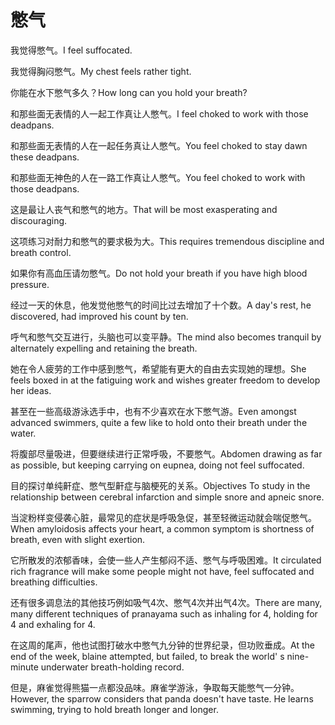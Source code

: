 # 憋气

<p><span class="chinese">我觉得憋气。</span><span class="english">I feel suffocated.</span></p>

<p><span class="chinese">我觉得胸闷憋气。</span><span class="english">My chest feels rather tight.</span></p>

<p><span class="chinese">你能在水下憋气多久？</span><span class="english">How long can you hold your breath?</span></p>

<p><span class="chinese">和那些面无表情的人一起工作真让人憋气。</span><span class="english">I feel choked to work with those deadpans.</span></p>

<p><span class="chinese">和那些面无表情的人在一起任务真让人憋气。</span><span class="english">You feel choked to stay dawn these deadpans.</span></p>

<p><span class="chinese">和那些面无神色的人在一路工作真让人憋气。</span><span class="english">You feel choked to work with those deadpans.</span></p>

<p><span class="chinese">这是最让人丧气和憋气的地方。</span><span class="english">That will be most exasperating and discouraging.</span></p>

<p><span class="chinese">这项练习对耐力和憋气的要求极为大。</span><span class="english">This requires tremendous discipline and breath control.</span></p>

<p><span class="chinese">如果你有高血压请勿憋气。</span><span class="english">Do not hold your breath if you have high blood pressure.</span></p>

<p><span class="chinese">经过一天的休息，他发觉他憋气的时间比过去增加了十个数。</span><span class="english">A day's rest, he discovered, had improved his count by ten.</span></p>

<p><span class="chinese">呼气和憋气交互进行，头脑也可以变平静。</span><span class="english">The mind also becomes tranquil by alternately expelling and retaining the breath.</span></p>

<p><span class="chinese">她在令人疲劳的工作中感到憋气，希望能有更大的自由去实现她的理想。</span><span class="english">She feels boxed in at the fatiguing work and wishes greater freedom to develop her ideas.</span></p>

<p><span class="chinese">甚至在一些高级游泳选手中，也有不少喜欢在水下憋气游。</span><span class="english">Even amongst advanced swimmers, quite a few like to hold onto their breath under the water.</span></p>

<p><span class="chinese">将腹部尽量吸进，但要继续进行正常呼吸，不要憋气。</span><span class="english">Abdomen drawing as far as possible, but keeping carrying on eupnea, doing not feel suffocated.</span></p>

<p><span class="chinese">目的探讨单纯鼾症、憋气型鼾症与脑梗死的关系。</span><span class="english">Objectives To study in the relationship between cerebral infarction and simple snore and apneic snore.</span></p>

<p><span class="chinese">当淀粉样变侵袭心脏，最常见的症状是呼吸急促，甚至轻微运动就会喘促憋气。</span><span class="english">When amyloidosis affects your heart, a common symptom is shortness of breath, even with slight exertion.</span></p>

<p><span class="chinese">它所散发的浓郁香味，会使一些人产生郁闷不适、憋气与呼吸困难。</span><span class="english">It circulated rich fragrance will make some people might not have, feel suffocated and breathing difficulties.</span></p>

<p><span class="chinese">还有很多调息法的其他技巧例如吸气4次、憋气4次并出气4次。</span><span class="english">There are many, many different techniques of pranayama such as inhaling for 4, holding for 4 and exhaling for 4.</span></p>

<p><span class="chinese">在这周的尾声，他也试图打破水中憋气九分钟的世界纪录，但功败垂成。</span><span class="english">At the end of the week, blaine attempted, but failed, to break the world' s nine-minute underwater breath-holding record.</span></p>

<p><span class="chinese">但是，麻雀觉得熊猫一点都没品味。麻雀学游泳，争取每天能憋气一分钟。</span><span class="english">However, the sparrow considers that panda doesn't have taste. He learns swimming, trying to hold breath longer and longer.</span></p>

